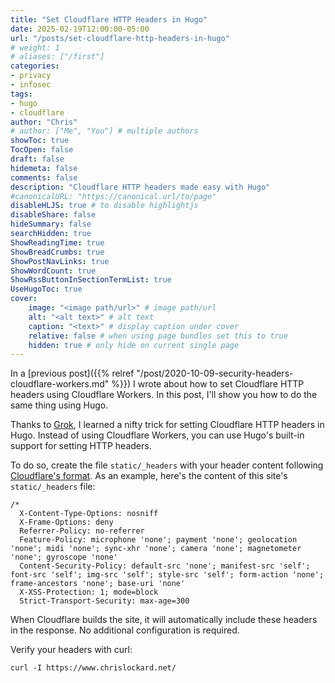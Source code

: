 ```yaml
---
title: "Set Cloudflare HTTP Headers in Hugo"
date: 2025-02-19T12:00:00-05:00
url: "/posts/set-cloudflare-http-headers-in-hugo"
# weight: 1
# aliases: ["/first"]
categories:
- privacy
- infosec
tags:
- hugo
- cloudflare
author: "Chris"
# author: ["Me", "You"] # multiple authors
showToc: true
TocOpen: false
draft: false
hidemeta: false
comments: false
description: "Cloudflare HTTP headers made easy with Hugo"
#canonicalURL: "https://canonical.url/to/page"
disableHLJS: true # to disable highlightjs
disableShare: false
hideSummary: false
searchHidden: true
ShowReadingTime: true
ShowBreadCrumbs: true
ShowPostNavLinks: true
ShowWordCount: true
ShowRssButtonInSectionTermList: true
UseHugoToc: true
cover:
    image: "<image path/url>" # image path/url
    alt: "<alt text>" # alt text
    caption: "<text>" # display caption under cover
    relative: false # when using page bundles set this to true
    hidden: true # only hide on current single page
---
```

In a [previous post]({{% relref "/post/2020-10-09-security-headers-cloudflare-workers.md" %}}) I wrote about how to set Cloudflare HTTP headers using Cloudflare Workers. In this post, I'll show you how to do the same thing using Hugo.

Thanks to [Grok](https://grok.com), I learned a nifty trick for setting Cloudflare HTTP headers in Hugo. Instead of using Cloudflare Workers, you can use Hugo's built-in support for setting HTTP headers.

To do so, create the file `static/_headers` with your header content following [Cloudflare's format](https://developers.cloudflare.com/pages/configuration/headers/). As an example, here's the content of this site's `static/_headers` file:

```
/*
  X-Content-Type-Options: nosniff
  X-Frame-Options: deny
  Referrer-Policy: no-referrer
  Feature-Policy: microphone 'none'; payment 'none'; geolocation 'none'; midi 'none'; sync-xhr 'none'; camera 'none'; magnetometer 'none'; gyroscope 'none'
  Content-Security-Policy: default-src 'none'; manifest-src 'self'; font-src 'self'; img-src 'self'; style-src 'self'; form-action 'none'; frame-ancestors 'none'; base-uri 'none'
  X-XSS-Protection: 1; mode=block
  Strict-Transport-Security: max-age=300
```

When Cloudflare builds the site, it will automatically include these headers in the response. No additional configuration is required.

Verify your headers with curl:
```
curl -I https://www.chrislockard.net/
```
